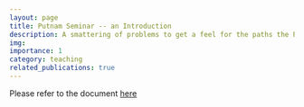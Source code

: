 ```yaml
---
layout: page
title: Putnam Seminar -- an Introduction
description: A smattering of problems to get a feel for the paths the Putnam wants you to travel.
img: 
importance: 1
category: teaching
related_publications: true
---
```


Please refer to the document [here](https://drive.google.com/file/d/1EuylgVZLpSrpzwKVax8HCGYCxvZESjq9/view?usp=sharing)

